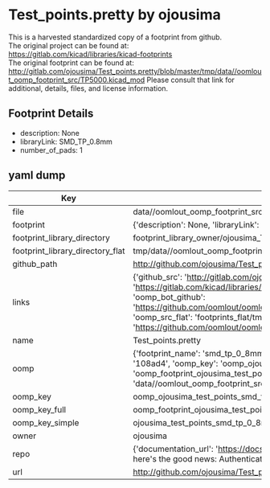 # Test_points.pretty by ojousima  
This is a harvested standardized copy of a footprint from github.  
The original project can be found at:  
https://gitlab.com/kicad/libraries/kicad-footprints  
The original footprint can be found at:
http://gitlab.com/ojousima/Test_points.pretty/blob/master/tmp/data//oomlout_oomp_footprint_src/TP5000.kicad_mod
Please consult that link for additional, details, files, and license information.  
## Footprint Details
* description: None  
* libraryLink: SMD_TP_0.8mm  
* number_of_pads: 1  
## yaml dump  
| Key | Value |  
| --- | --- |  
| file | data//oomlout_oomp_footprint_src/Test_points.pretty/SMD_TP_0.8mm.kicad_mod |  
| footprint | {'description': None, 'libraryLink': 'SMD_TP_0.8mm', 'number_of_pads': 1} |  
| footprint_library_directory | footprint_library_owner/ojousima_Test_points.pretty |  
| footprint_library_directory_flat | tmp/data//oomlout_oomp_footprint_src/footprints_flat/ojousima_test_points_smd_tp_0_8mm/working |  
| github_path | http://github.com/ojousima/Test_points.pretty/blob/master/tmp/data//oomlout_oomp_footprint_src/SMD_TP_0.8mm.kicad_mod |  
| links | {'github_src': 'http://gitlab.com/ojousima/Test_points.pretty/blob/master/tmp/data//oomlout_oomp_footprint_src/TP5000.kicad_mod', 'github_src_repo': 'https://gitlab.com/kicad/libraries/kicad-footprints', 'oomp_bot': 'tmp/data//oomlout_oomp_footprint_src/footprints/ojousima_test_points_smd_tp_0_8mm/working', 'oomp_bot_github': 'https://github.com/oomlout/oomlout_oomp_footprint_bot/tree/main/tmp/data//oomlout_oomp_footprint_src/footprints/ojousima_test_points_smd_tp_0_8mm/working', 'oomp_src_flat': 'footprints_flat/tmp/data//oomlout_oomp_footprint_src/footprints_flat/ojousima_test_points_smd_tp_0_8mm/working', 'oomp_src_flat_github': 'https://github.com/oomlout/oomlout_oomp_footprint_src/tree/main/tmp/data//oomlout_oomp_footprint_src/footprints_flat/ojousima_test_points_smd_tp_0_8mm/working'} |  
| name | Test_points.pretty |  
| oomp | {'footprint_name': 'smd_tp_0_8mm', 'library_name': 'test_points', 'md5': '108ad4dfc095101219a9b1c17816aced', 'md5_10': '108ad4dfc0', 'md5_5': '108ad', 'md5_6': '108ad4', 'oomp_key': 'oomp_ojousima_test_points_smd_tp_0_8mm', 'oomp_key_extra': 'oomp_footprint_ojousima_test_points_smd_tp_0_8mm', 'oomp_key_full': 'oomp_footprint_ojousima_test_points_smd_tp_0_8mm_108ad4', 'oomp_key_simple': 'ojousima_test_points_smd_tp_0_8mm', 'original_filename': 'data//oomlout_oomp_footprint_src/Test_points.pretty/SMD_TP_0.8mm.kicad_mod', 'owner_name': 'ojousima'} |  
| oomp_key | oomp_ojousima_test_points_smd_tp_0_8mm |  
| oomp_key_full | oomp_footprint_ojousima_test_points_smd_tp_0_8mm |  
| oomp_key_simple | ojousima_test_points_smd_tp_0_8mm |  
| owner | ojousima |  
| repo | {'documentation_url': 'https://docs.github.com/rest/overview/resources-in-the-rest-api#rate-limiting', 'message': "API rate limit exceeded for 84.66.142.224. (But here's the good news: Authenticated requests get a higher rate limit. Check out the documentation for more details.)"} |  
| url | http://github.com/ojousima/Test_points.pretty |  

